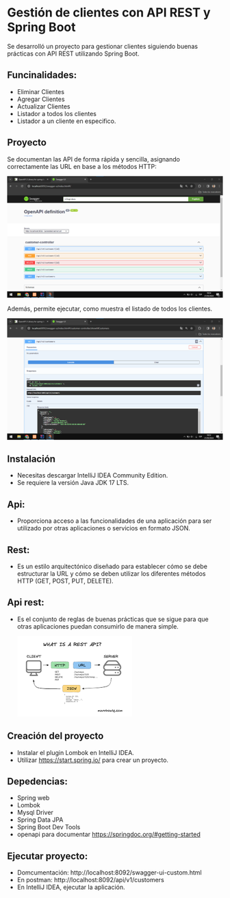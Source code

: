 # Gestión de clientes con API REST y Spring Boot

Se desarrolló un proyecto para gestionar clientes siguiendo buenas prácticas con API REST utilizando Spring Boot.

## Funcinalidades:
- Eliminar Clientes
- Agregar Clientes
- Actualizar Clientes
- Listador a todos los clientes
- Listador a un cliente en especifico.

## Proyecto

Se documentan las API de forma rápida y sencilla, asignando correctamente las URL en base a los métodos HTTP:

![alt text](assets/image-2.png)

Además, permite ejecutar, como muestra el listado de todos los clientes.

![alt text](assets/image-3.png)


## Instalación
- Necesitas descargar IntelliJ IDEA Community Edition.
- Se requiere la versión Java JDK 17 LTS.

## Api:
- Proporciona acceso a las funcionalidades de una aplicación para ser utilizado por otras aplicaciones o servicios en formato JSON.

## Rest:
- Es un estilo arquitectónico diseñado para establecer cómo se debe estructurar la URL y cómo se deben utilizar los diferentes métodos HTTP (GET, POST, PUT, DELETE).

## Api rest:
- Es el conjunto de reglas de buenas prácticas que se sigue para que otras aplicaciones puedan consumirlo de manera simple.

    ![alt text](assets/image-1.png)

## Creación del proyecto 
- Instalar el plugin Lombok en IntelliJ IDEA. 
- Utilizar https://start.spring.io/ para crear un proyecto.

## Depedencias:
- Spring web
- Lombok
- Mysql Driver
- Spring Data JPA
- Spring Boot Dev Tools
- openapi para documentar https://springdoc.org/#getting-started

## Ejecutar proyecto:
- Domcumentación: http://localhost:8092/swagger-ui-custom.html
- En postman: http://localhost:8092/api/v1/customers
- En IntelliJ IDEA, ejecutar la aplicación.